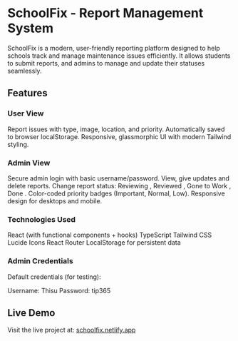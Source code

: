  # SchoolFix - Report Management System

SchoolFix is a modern, user-friendly reporting platform designed to help schools track and manage maintenance issues efficiently. It allows students to submit reports, and admins to manage and update their statuses seamlessly.

## Features
### User View
Report issues with type, image, location, and priority.
Automatically saved to browser localStorage.
Responsive, glassmorphic UI with modern Tailwind styling.

### Admin View
Secure admin login with basic username/password.
View, give updates and delete reports.
Change report status: Reviewing , Reviewed , Gone to Work , Done .
Color-coded priority badges (Important, Normal, Low).
Responsive design for desktops and mobile.

### Technologies Used
React (with functional components + hooks)
TypeScript
Tailwind CSS
Lucide Icons
React Router
LocalStorage for persistent data

### Admin Credentials
Default credentials (for testing):

Username: Thisu
Password: tip365


## Live Demo
Visit the live project at: [schoolfix.netlify.app](https://schoolfix.netlify.app)
